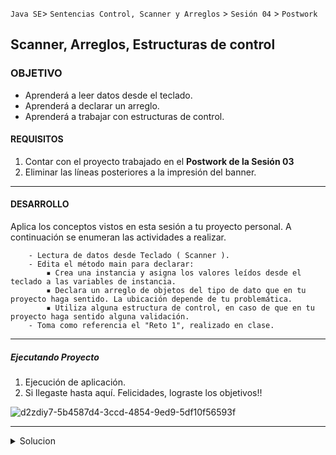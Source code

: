 
`Java SE`> `Sentencias Control, Scanner y Arreglos` > `Sesión 04` > `Postwork`

## Scanner, Arreglos, Estructuras de control

### OBJETIVO

- Aprenderá a leer datos desde el teclado.
- Aprenderá a declarar un arreglo.
- Aprenderá a trabajar con estructuras de control.

#### REQUISITOS

1. Contar con el proyecto trabajado en el <b>Postwork de la Sesión 03</b>
2. Eliminar las líneas posteriores a la impresión del banner.

<hr>

#### DESARROLLO

Aplica los conceptos vistos en esta sesión a tu proyecto personal. A continuación se enumeran las actividades a realizar.
      
        - Lectura de datos desde Teclado ( Scanner ).
        - Edita el método main para declarar:
            ▪ Crea una instancia y asigna los valores leídos desde el teclado a las variables de instancia.
            ▪ Declara un arreglo de objetos del tipo de dato que en tu proyecto haga sentido. La ubicación depende de tu problemática.
            ▪ Utiliza alguna estructura de control, en caso de que en tu proyecto haga sentido alguna validación.
        - Toma como referencia el "Reto 1", realizado en clase.
        
<hr>

##### Ejecutando Proyecto

1. Ejecución de aplicación. 
2. Si llegaste hasta aquí. Felicidades, lograste los objetivos!!

![d2zdiy7-5b4587d4-3ccd-4854-9ed9-5df10f56593f](https://user-images.githubusercontent.com/56565204/67229369-ca235000-f400-11e9-9c31-ca19d9283269.png)

<hr>

<details>
	<summary>Solucion</summary>
	<p> 1. Lectura desde el teclado, de los datos que serán utilizados para incializar una instancia. </p>
	<p> 2. Creación de instancia y asignación de los valores leídos en el punto anterior..</p>
        <p> 3. Declaración de un arreglo de objetos, la ubicación y tipo dependen de tu problemática.. </p>
        <p> 4. Imprime un mensaje, que indique éxito o no en la creación de e incialización de la instancia. </p>
	<p> 5. Ejecutar Proyecto </p>
</details> 
